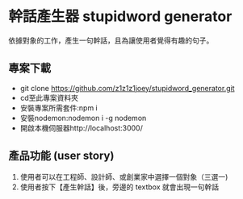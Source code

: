 # 幹話產生器 stupidword generator
依據對象的工作，產生一句幹話，且為讓使用者覺得有趣的句子。

## 專案下載
+ git clone https://github.com/z1z1z1joey/stupidword_generator.git
+ cd至此專案資料夾
+ 安裝專案所需套件:npm i
+ 安裝nodemon:nodemon i -g nodemon
+ 開啟本機伺服器http://localhost:3000/

## 產品功能 (user story)
1. 使用者可以在工程師、設計師、或創業家中選擇一個對象（三選一)
2. 使用者按下【產生幹話】後，旁邊的 textbox 就會出現一句幹話
